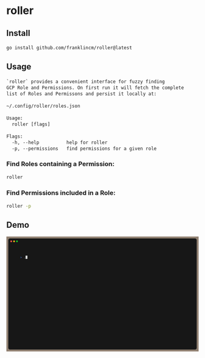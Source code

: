 # roller

## Install

```sh
go install github.com/franklincm/roller@latest
```

## Usage
```
`roller` provides a convenient interface for fuzzy finding
GCP Role and Permissions. On first run it will fetch the complete
list of Roles and Permissons and persist it locally at:

~/.config/roller/roles.json

Usage:
  roller [flags]

Flags:
  -h, --help          help for roller
  -p, --permissions   find permissions for a given role
```

### Find Roles containing a Permission:

```sh
roller
```

### Find Permissions included in a Role:

```sh
roller -p
```

## Demo
<img src="assets/demo.gif">
